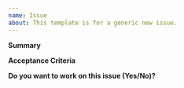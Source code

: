 ```yaml
---
name: Issue
about: This template is for a generic new issue.
---
```



<!-- This template provides suggestions for what you might want to add to your issue. Feel free to add or exclude sections.-->

**Summary**

<!-- Tell us a bit about this issue. Is there a project you'd like to work on, a feature request, a bug, or do you have a question for the team? -->

**Acceptance Criteria**

<!-- When can we resolve this issue? What needs to be fixed, answered, or built before this is considered "done"? -->

**Do you want to work on this issue (Yes/No)?**

<!-- Let us know if you're interested in working on this issue. -->
